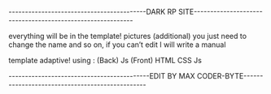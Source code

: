 ------------------------------------------DARK RP SITE-----------------------------------------------------------

everything will be in the template! pictures (additional) you just need to change the name and so on, if you can’t edit
I will write a manual


template adaptive!
using : 
(Back) Js
(Front) HTML CSS Js


-------------------------------------------EDIT BY MAX CODER-BYTE------------------------------------------------

